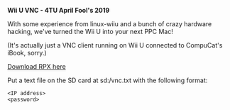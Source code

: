 **Wii U VNC - 4TU April Fool's 2019**

With some experience from linux-wiiu and a bunch of crazy hardware hacking, we've turned the Wii U into your next PPC Mac!

(It's actually just a VNC client running on Wii U connected to CompuCat's iBook, sorry.)

[Download RPX here](https://gitlab.com/4TU/wiiu-vnc/-/jobs/artifacts/master/file/wiiu-vnc.rpx?job=build)

Put a text file on the SD card at sd:/vnc.txt with the following format:
```
<IP address>
<password>

```
